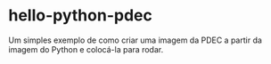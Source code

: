 # hello-python-pdec
Um simples exemplo de como criar uma imagem da PDEC a partir da imagem do Python e colocá-la para rodar.
